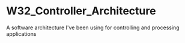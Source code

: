 # W32_Controller_Architecture
A software architecture I've been using for controlling and processing applications

